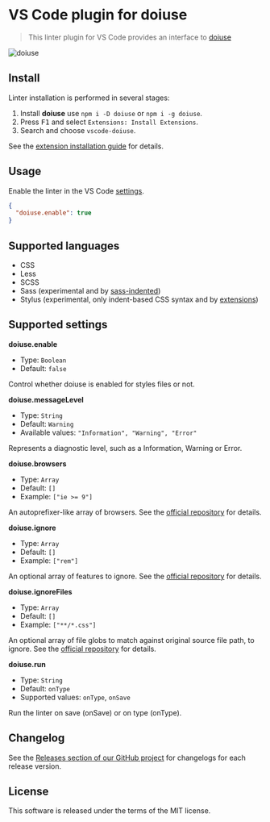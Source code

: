# VS Code plugin for doiuse

> This linter plugin for VS Code provides an interface to [doiuse](https://github.com/anandthakker/doiuse)

![doiuse](https://cloud.githubusercontent.com/assets/7034281/16776880/0282e982-4870-11e6-811f-a2a65cbc4eb7.png)

## Install

Linter installation is performed in several stages:

  1. Install **doiuse** use `npm i -D doiuse` or `npm i -g doiuse`.
  2. Press <kbd>F1</kbd> and select `Extensions: Install Extensions`.
  3. Search and choose `vscode-doiuse`.

See the [extension installation guide](https://code.visualstudio.com/docs/editor/extension-gallery) for details.

## Usage

Enable the linter in the VS Code [settings](https://code.visualstudio.com/docs/customization/userandworkspace).

```json
{
  "doiuse.enable": true
}
```

## Supported languages

  * CSS
  * Less
  * SCSS
  * Sass (experimental and by [sass-indented](https://marketplace.visualstudio.com/items?itemName=robinbentley.sass-indented))
  * Stylus (experimental, only indent-based CSS syntax and by [extensions](https://marketplace.visualstudio.com/search?term=stylu&target=VSCode&sortBy=Relevance))

## Supported settings

**doiuse.enable**

  * Type: `Boolean`
  * Default: `false`

Control whether doiuse is enabled for styles files or not.

**doiuse.messageLevel**

  * Type: `String`
  * Default: `Warning`
  * Available values: `"Information", "Warning", "Error"`

Represents a diagnostic level, such as a Information, Warning or Error.

**doiuse.browsers**

  * Type: `Array`
  * Default: `[]`
  * Example: `["ie >= 9"]`

An autoprefixer-like array of browsers. See the [official repository](https://github.com/anandthakker/doiuse) for details.

**doiuse.ignore**

  * Type: `Array`
  * Default: `[]`
  * Example: `["rem"]`

An optional array of features to ignore. See the [official repository](https://github.com/anandthakker/doiuse) for details.

**doiuse.ignoreFiles**

  * Type: `Array`
  * Default: `[]`
  * Example: `["**/*.css"]`

An optional array of file globs to match against original source file path, to ignore. See the [official repository](https://github.com/anandthakker/doiuse) for details.

**doiuse.run**

  * Type: `String`
  * Default: `onType`
  * Supported values: `onType`, `onSave`

Run the linter on save (onSave) or on type (onType).

## Changelog

See the [Releases section of our GitHub project](https://github.com/mrmlnc/vscode-doiuse/releases) for changelogs for each release version.

## License

This software is released under the terms of the MIT license.
